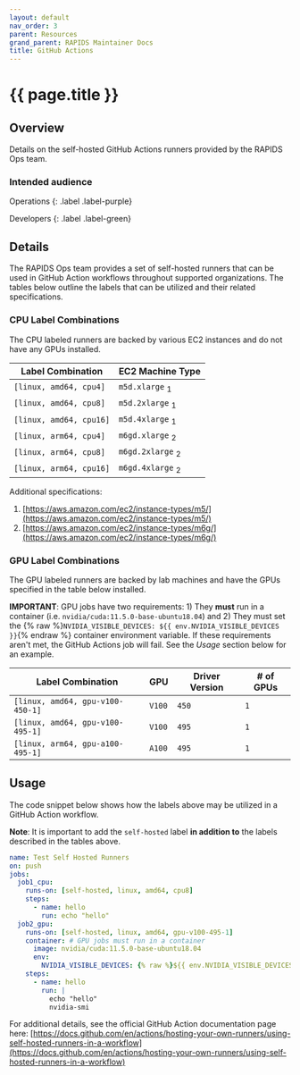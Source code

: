 ```yaml
---
layout: default
nav_order: 3
parent: Resources
grand_parent: RAPIDS Maintainer Docs
title: GitHub Actions
---
```


# {{ page.title }}

## Overview

Details on the self-hosted GitHub Actions runners provided by the RAPIDS Ops team.

### Intended audience

Operations
{: .label .label-purple}

Developers
{: .label .label-green}

## Details

The RAPIDS Ops team provides a set of self-hosted runners that can be used in GitHub Action workflows throughout supported organizations. The tables below outline the labels that can be utilized and their related specifications.

### CPU Label Combinations

The CPU labeled runners are backed by various EC2 instances and do not have any GPUs installed.

| Label Combination       | EC2 Machine Type            |
| ----------------------- | --------------------------- |
| `[linux, amd64, cpu4]`  | `m5d.xlarge` <sub>1</sub>   |
| `[linux, amd64, cpu8]`  | `m5d.2xlarge` <sub>1</sub>  |
| `[linux, amd64, cpu16]` | `m5d.4xlarge` <sub>1</sub>  |
| `[linux, arm64, cpu4]`  | `m6gd.xlarge` <sub>2</sub>  |
| `[linux, arm64, cpu8]`  | `m6gd.2xlarge` <sub>2</sub> |
| `[linux, arm64, cpu16]` | `m6gd.4xlarge` <sub>2</sub> |

Additional specifications:

1. [https://aws.amazon.com/ec2/instance-types/m5/](https://aws.amazon.com/ec2/instance-types/m5/)
2. [https://aws.amazon.com/ec2/instance-types/m6g/](https://aws.amazon.com/ec2/instance-types/m6g/)

### GPU Label Combinations

The GPU labeled runners are backed by lab machines and have the GPUs specified in the table below installed.

**IMPORTANT**: GPU jobs have two requirements: 1) They **must** run in a container (i.e. `nvidia/cuda:11.5.0-base-ubuntu18.04`) and 2) They must set the {% raw %}`NVIDIA_VISIBLE_DEVICES: ${{ env.NVIDIA_VISIBLE_DEVICES }}`{% endraw %} container environment variable. If these requirements aren't met, the GitHub Actions job will fail. See the _Usage_ section below for an example.

| Label Combination                | GPU       | Driver Version | # of GPUs |
| -------------------------------- | ----------| -------------- | --------- |
| `[linux, amd64, gpu-v100-450-1]` | `V100`    | `450`          | `1`       |
| `[linux, amd64, gpu-v100-495-1]` | `V100`    | `495`          | `1`       |
| `[linux, arm64, gpu-a100-495-1]` | `A100`    | `495`          | `1`       |

## Usage

The code snippet below shows how the labels above may be utilized in a GitHub Action workflow.

**Note**: It is important to add the `self-hosted` label **in addition to** the labels described in the tables above.

```yaml
name: Test Self Hosted Runners
on: push
jobs:
  job1_cpu:
    runs-on: [self-hosted, linux, amd64, cpu8]
    steps:
      - name: hello
        run: echo "hello"
  job2_gpu:
    runs-on: [self-hosted, linux, amd64, gpu-v100-495-1]
    container: # GPU jobs must run in a container
      image: nvidia/cuda:11.5.0-base-ubuntu18.04
      env:
        NVIDIA_VISIBLE_DEVICES: {% raw %}${{ env.NVIDIA_VISIBLE_DEVICES }}{% endraw %} # GPU jobs must set this container env variable
    steps:
      - name: hello
        run: |
          echo "hello"
          nvidia-smi
```

For additional details, see the official GitHub Action documentation page here: [https://docs.github.com/en/actions/hosting-your-own-runners/using-self-hosted-runners-in-a-workflow](https://docs.github.com/en/actions/hosting-your-own-runners/using-self-hosted-runners-in-a-workflow)
